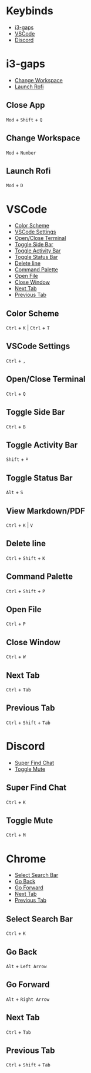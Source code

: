 # Keybinds

- [i3-gaps](#i3-gaps)
- [VSCode](#VSCode)
- [Discord](#Discord)


# i3-gaps

- [Change Workspace](#Change-Workspace)
- [Launch Rofi](#Launch-Rofi)

## Close App
`Mod` + `Shift` + `Q`

## Change Workspace
`Mod` + `Number`

## Launch Rofi
`Mod` + `D`


# VSCode

- [Color Scheme](#Color-Scheme)
- [VSCode Settings](#VSCode-Settings)
- [Open/Close Terminal](#Open/Close-Terminal)
- [Toggle Side Bar](#Toggle-Side-Bar)
- [Toggle Activity Bar](#Toggle-Activity-Bar)
- [Toggle Status Bar](#Toggle-Status-Bar)
- [Delete line](#Delete-line)
- [Command Palette](#Command-Palette)
- [Open File](#Open-File)
- [Close Window](#Close-Window)
- [Next Tab](#Next-Tab)
- [Previous Tab](#Previous-Tab)


## Color Scheme
`Ctrl` + `K` | `Ctrl` + `T`

## VSCode Settings
`Ctrl` + `,`

## Open/Close Terminal
`Ctrl` + `Q`

## Toggle Side Bar
`Ctrl` + `B`

## Toggle Activity Bar
`Shift` + `º`

## Toggle Status Bar
`Alt` + `S`

## View Markdown/PDF
`Ctrl` + `K` | `V`

## Delete line
`Ctrl` + `Shift` + `K`

## Command Palette
`Ctrl` + `Shift` + `P`

## Open File
`Ctrl` + `P`

## Close Window
`Ctrl` + `W`

## Next Tab
`Ctrl` + `Tab`

## Previous Tab
`Ctrl` + `Shift` + `Tab`


# Discord

- [Super Find Chat](#Super-Find-Chat)
- [Toggle Mute](#Toggle-Mute)

## Super Find Chat
`Ctrl` + `K`

## Toggle Mute
`Ctrl` + `M`


# Chrome

- [Select Search Bar](#Select-Search-Bar)
- [Go Back](#open-terminal)
- [Go Forward](#open-terminal)
- [Next Tab](#Next-Tab)
- [Previous Tab](#Previous-Tab)

## Select Search Bar
`Ctrl` + `K`

## Go Back
`Alt` + `Left Arrow`

## Go Forward
`Alt` + `Right Arrow`

## Next Tab
`Ctrl` + `Tab`

## Previous Tab
`Ctrl` + `Shift` + `Tab`